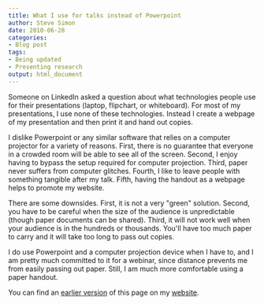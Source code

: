 ```yaml
---
title: What I use for talks instead of Powerpoint
author: Steve Simon
date: 2010-06-28
categories:
- Blog post
tags:
- Being updated
- Presenting research
output: html_document
---
```

Someone on LinkedIn asked a question about what technologies people use for their presentations (laptop, flipchart, or whiteboard). For most of my presentations, I use none of these technologies. Instead I create a webpage of my presentation and then print it and hand out copies.

I dislike Powerpoint or any similar software that relies on a computer projector for a variety of reasons. First, there is no guarantee that everyone in a crowded room will be able to see all of the screen. Second, I enjoy having to bypass the setup required for computer projection. Third, paper never suffers from computer glitches. Fourth, I like to leave people with something tangible after my talk. Fifth, having the handout as a webpage helps to promote my website.

There are some downsides. First, it is not a very "green" solution. Second, you have to be careful when the size of the audience is unpredictable (though paper documents can be shared). Third, it will not work well when your audience is in the hundreds or thousands. You'll have too much paper to carry and it will take too long to pass out copies.

I do use Powerpoint and a computer projection device when I have to, and I am pretty much committed to it for a webinar, since distance prevents me from easily passing out paper. Still, I am much more comfortable using a paper handout.

You can find an [earlier version][sim1] of this page on my [website][sim2].

[sim1]: http://www.pmean.com/10/UseForTalks.html
[sim2]: http://www.pmean.com
